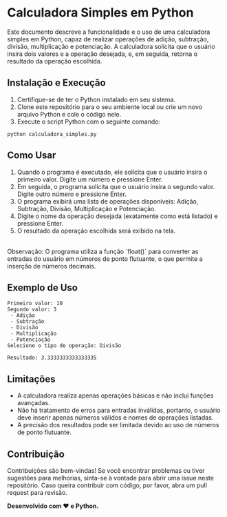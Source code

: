 # Calculadora Simples em Python
Este documento descreve a funcionalidade e o uso de uma calculadora simples em Python, capaz de realizar operações de adição, subtração, divisão, multiplicação e potenciação. A calculadora solicita que o usuário insira dois valores e a operação desejada, e, em seguida, retorna o resultado da operação escolhida.

## Instalação e Execução
1. Certifique-se de ter o Python instalado em seu sistema.
2. Clone este repositório para o seu ambiente local ou crie um novo arquivo Python e cole o código nele.
3. Execute o script Python com o seguinte comando:

```
python calculadora_simples.py
```

## Como Usar
1. Quando o programa é executado, ele solicita que o usuário insira o primeiro valor. Digite um número e pressione Enter.
2. Em seguida, o programa solicita que o usuário insira o segundo valor. Digite outro número e pressione Enter.
3. O programa exibirá uma lista de operações disponíveis: Adição, Subtração, Divisão, Multiplicação e Potenciação.
4. Digite o nome da operação desejada (exatamente como está listado) e pressione Enter.
5. O resultado da operação escolhida será exibido na tela.
<br /> 
Observação: O programa utiliza a função `float()` para converter as entradas do usuário em números de ponto flutuante, o que permite a inserção de números decimais.

## Exemplo de Uso

```
Primeiro valor: 10
Segundo valor: 3
 - Adição
 - Subtração
 - Divisão
 - Multiplicação
 - Potenciação
Selecione o tipo de operação: Divisão

Resultado: 3.3333333333333335
```

## Limitações
- A calculadora realiza apenas operações básicas e não inclui funções avançadas.
- Não há tratamento de erros para entradas inválidas, portanto, o usuário deve inserir apenas números válidos e nomes de operações listadas.
- A precisão dos resultados pode ser limitada devido ao uso de números de ponto flutuante.

## Contribuição
Contribuições são bem-vindas! Se você encontrar problemas ou tiver sugestões para melhorias, sinta-se à vontade para abrir uma issue neste repositório. Caso queira contribuir com código, por favor, abra um pull request para revisão.

**Desenvolvido com :heart: e Python.**
